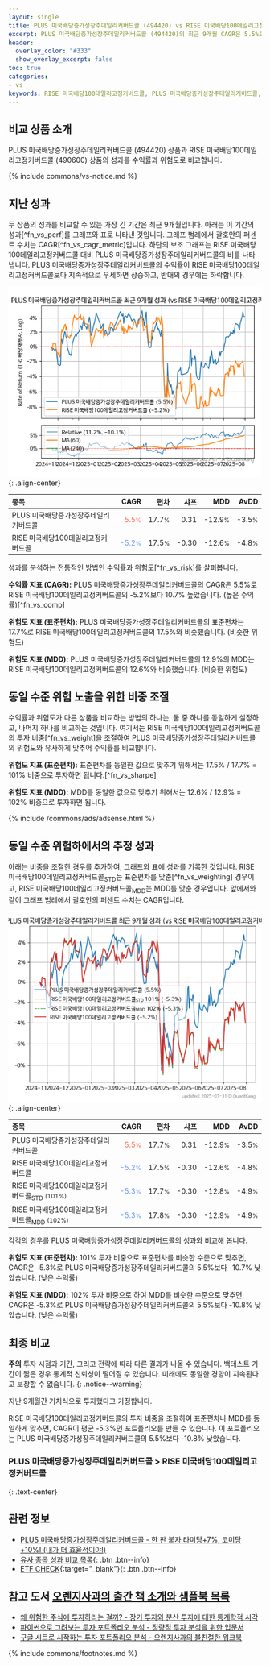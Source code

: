 ```yaml
---
layout: single
title: PLUS 미국배당증가성장주데일리커버드콜 (494420) vs RISE 미국배당100데일리고정커버드콜 (490600)
excerpt: PLUS 미국배당증가성장주데일리커버드콜 (494420)의 최근 9개월 CAGR은 5.5%로 RISE 미국배당100데일리고정커버드콜 (490600)의 -5.2%보다 10.7% 높았습니다.
header:
  overlay_color: "#333"
  show_overlay_excerpt: false
toc: true
categories:
- vs
keywords: RISE 미국배당100데일리고정커버드콜, PLUS 미국배당증가성장주데일리커버드콜, PLUS 미국배당증가성장주데일리커버드콜 RISE 미국배당100데일리고정커버드콜 비교, 494420, 490600, 494420 494420 비교
---
```


## 비교 상품 소개


PLUS 미국배당증가성장주데일리커버드콜 (494420) 상품과 RISE 미국배당100데일리고정커버드콜 (490600) 상품의 성과를 수익률과 위험도로 비교합니다.





{% include commons/vs-notice.md %}

## 지난 성과

두 상품의 성과를 비교할 수 있는 가장 긴 기간은 최근 9개월입니다. 아래는 이 기간의 성과[^fn_vs_perf]를 그래프와 표로 나타낸 것입니다.
그래프 범례에서 괄호안의 퍼센트 수치는 CAGR[^fn_vs_cagr_metric]입니다.
하단의 보조 그래프는 RISE 미국배당100데일리고정커버드콜 대비 PLUS 미국배당증가성장주데일리커버드콜의 비를 나타냅니다.
PLUS 미국배당증가성장주데일리커버드콜의 수익률이 RISE 미국배당100데일리고정커버드콜보다 지속적으로 우세하면 상승하고, 반대의 경우에는 하락합니다.

![PLUS 미국배당증가성장주데일리커버드콜](/vs/images/494420-vs-490600_dual.png){: .align-center}

| **종목** | **CAGR** | **편차** | **샤프** | **MDD** | **AvDD** |
| :------------ | ------: | -----------: | -------: | ------: | -------: |
| PLUS 미국배당증가성장주데일리커버드콜 | <span style="color: tomato">5.5<small>%</small></span> | 17.7<small>%</small> | 0.31 | -12.9<small>%</small> | -3.5<small>%</small> |
| RISE 미국배당100데일리고정커버드콜 | <span style="color: cornflowerblue">-5.2<small>%</small></span> | 17.5<small>%</small> | -0.30 | -12.6<small>%</small> | -4.8<small>%</small> |

<!-- more -->


성과를 분석하는 전통적인 방법인 수익률과 위험도[^fn_vs_risk]를 살펴봅니다.

**수익률 지표 (CAGR):** PLUS 미국배당증가성장주데일리커버드콜의 CAGR은 5.5%로 RISE 미국배당100데일리고정커버드콜의 -5.2%보다 10.7% 높았습니다. (높은 수익률)[^fn_vs_comp]

**위험도 지표 (표준편차):** PLUS 미국배당증가성장주데일리커버드콜의 표준편차는 17.7%로 RISE 미국배당100데일리고정커버드콜의 17.5%와 비슷했습니다. (비슷한 위험도)

**위험도 지표 (MDD):** PLUS 미국배당증가성장주데일리커버드콜의 12.9%의 MDD는 RISE 미국배당100데일리고정커버드콜의 12.6%와 비슷했습니다. (비슷한 위험도)



## 동일 수준 위험 노출을 위한 비중 조절

수익률과 위험도가 다른 상품을 비교하는 방법의 하나는, 둘 중 하나를 동일하게 설정하고, 나머지 하나를 비교하는 것입니다.
여기서는 RISE 미국배당100데일리고정커버드콜의 투자 비중[^fn_vs_weight]을 조절하여 PLUS 미국배당증가성장주데일리커버드콜의 위험도와 유사하게 맞추어 수익률를 비교합니다.

**위험도 지표 (표준편차):** 표준편차를 동일한 값으로 맞추기 위해서는 17.5% / 17.7% = 101% 비중으로 투자하면 됩니다.[^fn_vs_sharpe]

**위험도 지표 (MDD):** MDD를 동일한 값으로 맞추기 위해서는 12.6% / 12.9% = 102% 비중으로 투자하면 됩니다.


{% include /commons/ads/adsense.html %}



## 동일 수준 위험하에서의 추정 성과

아래는 비중을 조절한 경우를 추가하여, 그래프와 표에 성과를 기록한 것입니다.
RISE 미국배당100데일리고정커버드콜<sub>STD</sub>는 표준편차를 맞춘[^fn_vs_weighting] 경우이고, RISE 미국배당100데일리고정커버드콜<sub>MDD</sub>는 MDD를 맞춘 경우입니다.
앞에서와 같이 그래프 범례에서 괄호안의 퍼센트 수치는 CAGR입니다.


![PLUS 미국배당증가성장주데일리커버드콜](/vs/images/494420-vs-490600.png){: .align-center}



| **종목** | **CAGR** | **편차** | **샤프** | **MDD** | **AvDD** |
| :------------ | ------: | -----------: | -------: | ------: | -------: |
| PLUS 미국배당증가성장주데일리커버드콜 | <span style="color: tomato">5.5<small>%</small></span> | 17.7<small>%</small> | 0.31 | -12.9<small>%</small> | -3.5<small>%</small> |
| RISE 미국배당100데일리고정커버드콜 | <span style="color: cornflowerblue">-5.2<small>%</small></span> | 17.5<small>%</small> | -0.30 | -12.6<small>%</small> | -4.8<small>%</small> |
| RISE 미국배당100데일리고정커버드콜<sub>STD</sub> <small>(101%)</small> | <span style="color: cornflowerblue">-5.3<small>%</small></span> | 17.7<small>%</small> | -0.30 | -12.8<small>%</small> | -4.9<small>%</small> |
| RISE 미국배당100데일리고정커버드콜<sub>MDD</sub> <small>(102%)</small> | <span style="color: cornflowerblue">-5.3<small>%</small></span> | 17.8<small>%</small> | -0.30 | -12.9<small>%</small> | -4.9<small>%</small> |



각각의 경우를 PLUS 미국배당증가성장주데일리커버드콜의 성과와 비교해 봅니다.

**위험도 지표 (표준편차):** 101% 투자 비중으로 표준편차를 비슷한 수준으로 맞추면, CAGR은 -5.3%로 PLUS 미국배당증가성장주데일리커버드콜의 5.5%보다 -10.7% 낮았습니다. (낮은 수익률)

**위험도 지표 (MDD):** 102% 투자 비중으로 하여 MDD를 비슷한 수준으로 맞추면, CAGR은 -5.3%로 PLUS 미국배당증가성장주데일리커버드콜의 5.5%보다 -10.8% 낮았습니다. (낮은 수익률)




## 최종 비교

**주의** 투자 시점과 기간, 그리고 전략에 따라 다른 결과가 나올 수 있습니다. 백테스트 기간이 짧은 경우 통계적 신뢰성이 떨어질 수 있습니다. 미래에도 동일한 경향이 지속된다고 보장할 수 없습니다.
{: .notice--warning}

지난 9개월간 거치식으로 투자했다고 가정합니다.

RISE 미국배당100데일리고정커버드콜의 투자 비중을 조절하여 표준편차나 MDD를 동일하게 맞추면, CAGR이 평균 -5.3%인 포트폴리오를 만들 수 있습니다.
이 포트폴리오는 PLUS 미국배당증가성장주데일리커버드콜의 5.5%보다 -10.8% 낮았습니다.

### PLUS 미국배당증가성장주데일리커버드콜 &gt; RISE 미국배당100데일리고정커버드콜
{: .text-center}


## 관련 정보

- [PLUS 미국배당증가성장주데일리커버드콜 - 한 판 붙자 타미당+7%, 코미당+10%! (내가 더 효율적이야!)](https://kongdori.tistory.com/357)
- [유사 종목 성과 비교 목록](/vs/){: .btn .btn--info}
- [ETF CHECK](https://www.etfcheck.co.kr/mobile/etpitem/490600/compare?compCode%5B%5D=494420){:target="_blank"}{: .btn .btn--info}


## 참고 도서 [오렌지사과의 출간 책 소개와 샘플북 목록](https://kongdori.tistory.com/691)

- [왜 위험한 주식에 투자하라는 걸까? - 장기 투자와 분산 투자에 대한 통계학적 시각](https://kongdori.tistory.com/421)
- [파이썬으로 그려보는 투자 포트폴리오 분석  - 정량적 투자 분석을 위한 입문서](https://kongdori.tistory.com/643)
- [구글 시트로 시작하는 투자 포트폴리오 분석 - 오렌지사과의 불친절한 워크북](https://kongdori.tistory.com/449)

{% include commons/footnotes.md %}